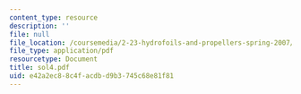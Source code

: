 ```yaml
---
content_type: resource
description: ''
file: null
file_location: /coursemedia/2-23-hydrofoils-and-propellers-spring-2007/e42a2ec88c4facdbd9b3745c68e81f81_sol4.pdf
file_type: application/pdf
resourcetype: Document
title: sol4.pdf
uid: e42a2ec8-8c4f-acdb-d9b3-745c68e81f81
---
```

